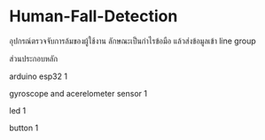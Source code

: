 # Human-Fall-Detection

อุปกรณ์ตรวจจับการล้มของผู้ใช้งาน ลักษณะเป็นกำไรข้อมือ แล้วส่งข้อมูลเข้า line group

ส่วนประกอบหลัก

arduino esp32 1

gyroscope and acerelometer sensor 1

led 1

button 1

